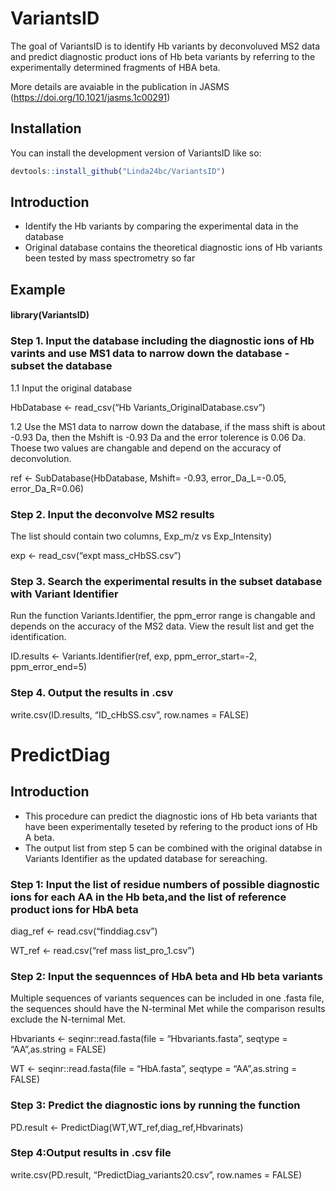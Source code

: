 
<!-- README.md is generated from README.Rmd. Please edit that file -->

# VariantsID

<!-- badges: start -->
<!-- badges: end -->

The goal of VariantsID is to identify Hb variants by deconvoluved MS2 data and predict diagnostic product ions of Hb beta variants by referring to the experimentally determined fragments of HBA beta.

More details are avaiable in the publication in JASMS (https://doi.org/10.1021/jasms.1c00291) 

## Installation

You can install the development version of VariantsID like so:

``` r
devtools::install_github("Linda24bc/VariantsID")
```

## Introduction

-   Identify the Hb variants by comparing the experimental data in the
    database
-   Original database contains the theoretical diagnostic ions of Hb
    variants been tested by mass spectrometry so far

## Example

#### library(VariantsID)

### Step 1. Input the database including the diagnostic ions of Hb varints and use MS1 data to narrow down the database - subset the database

1.1 Input the original database

HbDatabase &lt;- read\_csv(“Hb Variants\_OriginalDatabase.csv”)

1.2 Use the MS1 data to narrow down the database, if the mass shift is
about -0.93 Da, then the Mshift is -0.93 Da and the error tolerence is
0.06 Da. Thoese two values are changable and depend on the accuracy of
deconvolution.

ref &lt;- SubDatabase(HbDatabase, Mshift= -0.93, error\_Da\_L=-0.05,
error\_Da\_R=0.06)

### Step 2. Input the deconvolve MS2 results

The list should contain two columns, Exp\_m/z vs Exp\_Intensity)

exp &lt;- read\_csv(“expt mass\_cHbSS.csv”)

### Step 3. Search the experimental results in the subset database with Variant Identifier

Run the function Variants.Identifier, the ppm\_error range is changable
and depends on the accuracy of the MS2 data. View the result list and
get the identification.

ID.results &lt;- Variants.Identifier(ref, exp, ppm\_error\_start=-2,
ppm\_error\_end=5)

### Step 4. Output the results in .csv

write.csv(ID.results, “ID\_cHbSS.csv”, row.names = FALSE)

# PredictDiag

## Introduction

-   This procedure can predict the diagnostic ions of Hb beta variants
    that have been experimentally teseted by refering to the product
    ions of Hb A beta.
-   The output list from step 5 can be combined with the original
    databse in Variants Identifier as the updated database for
    sereaching.

### Step 1: Input the list of residue numbers of possible diagnostic ions for each AA in the Hb beta,and the list of reference product ions for HbA beta

diag\_ref &lt;- read.csv(“finddiag.csv”)

WT\_ref &lt;- read.csv(“ref mass list\_pro\_1.csv”)

### Step 2: Input the sequennces of HbA beta and Hb beta variants

Multiple sequences of variants sequences can be included in one .fasta
file, the sequences should have the N-terminal Met while the comparison
results exclude the N-ternimal Met.

Hbvariants &lt;- seqinr::read.fasta(file = “Hbvariants.fasta”, seqtype =
“AA”,as.string = FALSE)

WT &lt;- seqinr::read.fasta(file = “HbA.fasta”, seqtype = “AA”,as.string
= FALSE)

### Step 3: Predict the diagnostic ions by running the function

PD.result &lt;- PredictDiag(WT,WT\_ref,diag\_ref,Hbvarinats)

### Step 4:Output results in .csv file

write.csv(PD.result, “PredictDiag\_variants20.csv”, row.names = FALSE)
